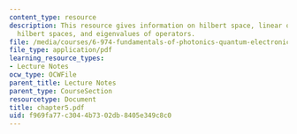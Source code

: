 ```yaml
---
content_type: resource
description: This resource gives information on hilbert space, linear operators in
  hilbert spaces, and eigenvalues of operators.
file: /media/courses/6-974-fundamentals-of-photonics-quantum-electronics-spring-2006/f969fa77c3044b7302db8405e349c8c0_chapter5.pdf
file_type: application/pdf
learning_resource_types:
- Lecture Notes
ocw_type: OCWFile
parent_title: Lecture Notes
parent_type: CourseSection
resourcetype: Document
title: chapter5.pdf
uid: f969fa77-c304-4b73-02db-8405e349c8c0
---
```

